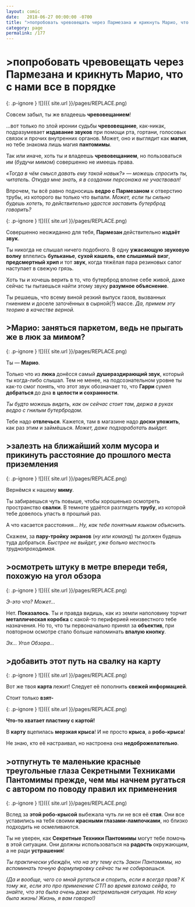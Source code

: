 ```yaml
---
layout: comic
date:   2018-06-27 00:00:00 -0700
title: ">попробовать чревовещать через Пармезана и крикнуть Марио, что с нами все в порядке"
category: page
permalink: /177
---
```

# >попробовать чревовещать через Пармезана и крикнуть Марио, что с нами все в порядке

{: .p-ignore }
![]({{ site.url }}/pages/REPLACE.png)

Совсем забыл, ты же владеешь <strong>чревовещанием</strong>!

…вот только по злой иронии судьбы <strong>чревовещание</strong>, как-никак, подразумевает <strong>издавание звуков</strong> при помощи рта, гортани, голосовых связок и прочих внутренних органов. Может, оно и выглядит как <strong>магия</strong>, но тебе знакома лишь магия <strong>пантомимы</strong>.

Так или иначе, хоть ты и владеешь <strong>чревовещанием</strong>, но пользоваться им (<em>будучи мимом</em>) совершенно не имеешь права.

<em>«Тогда в чём смысл давать ему такой навык?» — можешь спросить ты, читатель. Откуда мне знать, я в создании персонажа не участвовал!</em>

Впрочем, ты всё равно подносишь <strong>ведро с Пармезаном</strong> к отверстию трубы, из которого вы только что выпали. <em>Может, если ты сильно будешь хотеть, то действительно удастся заставить бутерброд говорить?</em>

{: .p-ignore }
![]({{ site.url }}/pages/REPLACE.png)

Совершенно неожиданно для тебя, <strong>Пармезан </strong>действительно <strong>издаёт звук</strong>.

Ты никогда не слышал ничего подобного. В одну <strong>ужасающую звуковую волну</strong> вплелись <strong>бульканье</strong>, <strong>сухой кашель</strong>, <strong>еле слышимый</strong> <strong>визг</strong>, <strong>предсмертный хрип </strong>и тот <strong>звук</strong>, когда тяжёлая пара резиновых сапог наступает в свежую грязь.

Хоть ты и хочешь верить в то, что бутерброд вполне себе живой, даже сейчас ты пытаешься найти этому звуку <strong>разумное объяснение</strong>. 

Ты решаешь, что всему виной резкий выпуск газов, вызванных гниением и доселе заточённых в сырной(?) массе. <em>Да, примем эту теорию в качестве верной.</em>

## >Марио: заняться паркетом, ведь не прыгать же в люк за мимом?

{: .p-ignore }
![]({{ site.url }}/pages/REPLACE.png)

Ты — <strong>Марио</strong>.

Только что из <strong>люка</strong> донёсся самый <strong>душераздирающий звук</strong>, который ты когда-либо слышал. Тем не менее, на подсознательном уровне ты как-то смог понять, что этот звук обозначает то, что <strong>Гарри </strong>сумел <strong>добраться </strong>до дна <strong>в</strong> <strong>целости и сохранности</strong>. 

<em>Ты будто можешь видеть, как он сейчас стоит там, держа в руках ведро с гнилым бутербродом.</em>

Тебе надо <strong>отвлечься</strong>. Кажется, там в магазине надо <strong>доски уложить</strong>, как раз этим и займёшься. <em>Может, даже подзаработать выйдет.</em>

## >залезть на ближайший холм мусора и прикинуть расстояние до прошлого места приземления

{: .p-ignore }
![]({{ site.url }}/pages/REPLACE.png)

Вернёмся к нашему <strong>миму</strong>.

Ты забираешься чуть повыше, чтобы хорошенько осмотреть пространство <strong>свалки</strong>. В темноте удаётся разглядеть <strong>трубу</strong>, из которой тебе довелось упасть в прошлый раз.

А что касается расстояния… <em>Ну, как тебе понятным языком объяснить.</em>

Скажем, за <strong>пару-тройку экранов</strong> (<em>ну или команд</em>) ты должен будешь туда добраться. <em>Быстрее не выйдет, уже больно местность труднопроходимая.</em>

## >осмотреть штуку в метре впереди тебя, похожую на угол обзора

{: .p-ignore }
![]({{ site.url }}/pages/REPLACE.png)

<em>Э-это что? Может…</em>

Нет. <strong>Показалось</strong>. Ты и правда видишь, как из земли наполовину торчит <strong>металлическая коробка</strong> с какой-то периферией неизвестного тебе назначения. Но то, что ты первоначально принял за <strong>объектив</strong>,<strong> </strong>при повторном осмотре стало больше напоминать <strong>впалую кнопку</strong>.

<em>Эх… Угол Обзора…</em>

## >добавить этот путь на свалку на карту

{: .p-ignore }
![]({{ site.url }}/pages/REPLACE.png)

Вот же твоя <strong>карта </strong>лежит! Следует её пополнить <strong>свежей информацией</strong>.

Стоит только <strong>взят-</strong>

{: .p-ignore }
![]({{ site.url }}/pages/REPLACE.png)

<strong>Что-то хватает пластину с картой!</strong>

В <strong>карту</strong> вцепилась <strong>мерзкая крыса</strong>! И не просто <strong>крыса</strong>, а <strong>робо-крыса</strong>!

Не знаю, кто её настраивал, но настроена она <strong>недоброжелательно</strong>.

## >отпугнуть те маленькие красные треугольные глаза Секретными Техниками Пантомимы прежде, чем мы начнем ругаться с автором по поводу правил их применения

{: .p-ignore }
![]({{ site.url }}/pages/REPLACE.png)

Вслед за <strong>этой робо-крысой</strong> выбежала чуть ли не вся её <strong>стая</strong>. Они все уставились на тебя своими <strong>красными глазами-лампочками</strong>, но близко подходить не осмеливаются.

Ты не уверен, как <strong>Секретные Техники Пантомимы</strong> могут тебе помочь в этой ситуации. Они должны использоваться на <strong>радость </strong>окружающим, а не ради <strong>устрашения</strong>! 

<em>Ты практически убеждён, что на эту тему есть Закон Пантомимы, но вспоминать точную формулировку сейчас ты не собираешься.</em>

<em>(Да и вообще, чего со мной ругаться и спорить, если я всегда прав? К тому же, если это про применение СТП во время взлома сейфа, то знайте, что эта была очень даже экстремальная ситуация. На кону была жизнь! Жизнь, я вам говорю!)</em>
